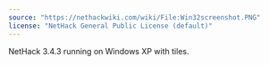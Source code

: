 ```yaml
---
source: "https://nethackwiki.com/wiki/File:Win32screenshot.PNG"
license: "NetHack General Public License (default)"
---
```

NetHack 3.4.3 running on Windows XP with tiles.

